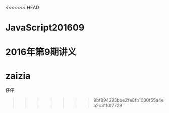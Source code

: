 <<<<<<< HEAD
# JavaScript201609
2016年第9期讲义
=======
# zaizia
仔仔
>>>>>>> 9bf894293bbe2fe8fb1030f55a4ea2c31f0f7729
